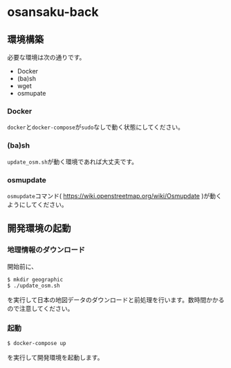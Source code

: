 # osansaku-back
## 環境構築
必要な環境は次の通りです。
* Docker
* (ba)sh
* wget
* osmupate

### Docker
`docker`と`docker-compose`が`sudo`なしで動く状態にしてください。

### (ba)sh
`update_osm.sh`が動く環境であれば大丈夫です。

### osmupdate
`osmupdate`コマンド( https://wiki.openstreetmap.org/wiki/Osmupdate )が動くようにしてください。

## 開発環境の起動
### 地理情報のダウンロード
開始前に、
```bash
$ mkdir geographic
$ ./update_osm.sh
```
を実行して日本の地図データのダウンロードと前処理を行います。数時間かかるので注意してください。

### 起動
```bash
$ docker-compose up
```
を実行して開発環境を起動します。
